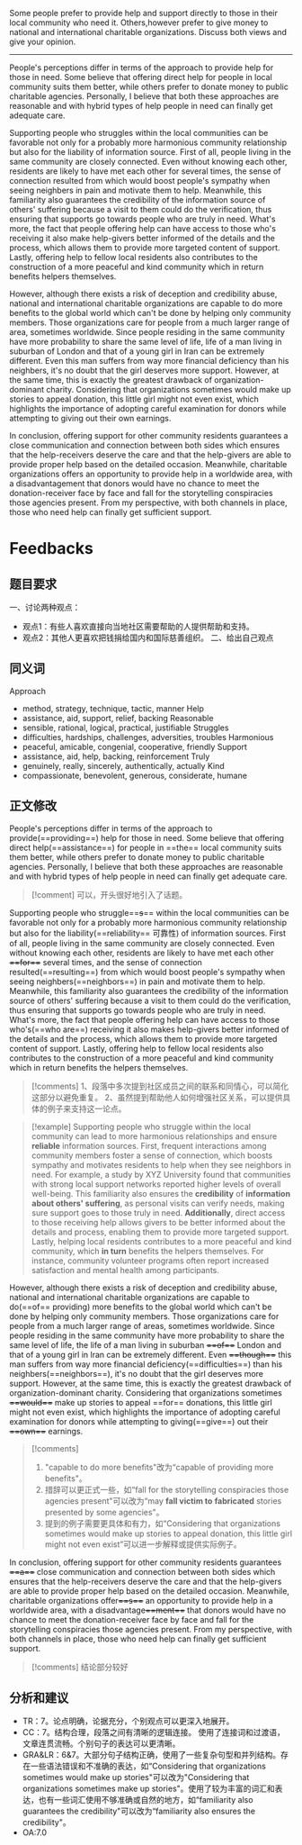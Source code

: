 Some people prefer to provide help and support directly to those in their local community who need it. Others,however prefer to give money to national and international charitable organizations. Discuss both views and give your opinion.

---
People's perceptions differ in terms of the approach to provide help for those in need. Some believe that offering direct help for people in local community suits them better, while others prefer to donate money to public charitable agencies. Personally, I believe that both these approaches are reasonable and with hybrid types of help people in need can finally get adequate care.

Supporting people who struggles within the local communities can be favorable not only for a probably more harmonious community relationship but also for the liability of information source. First of all, people living in the same community are closely connected. Even without knowing each other, residents are likely to have met each other for several times, the sense of connection resulted from which would boost people's sympathy when seeing neighbers in pain and motivate them to help. Meanwhile, this familiarity also guarantees the credibility of the information source of others' suffering because a visit to them could do the verification, thus ensuring that supports go towards people who are truly in need. What's more, the fact that people offering help can have access to those who's receiving it also make help-givers better informed of the details and the process, which allows them to provide more targeted content of support. Lastly, offering help to fellow local residents also contributes to the construction of a more peaceful and kind community which in return benefits helpers themselves.

However, although there exists a risk of deception and credibility abuse, national and international charitable organizations are capable to do more benefits to the global world which can't be done by helping only community members. Those organizations care for people from a much larger range of area, sometimes worldwide. Since people residing in the same community have more probability to share the same level of life, life of a man living in suburban of London and that of a young girl in Iran can be extremely different. Even this man suffers from way more financial deficiency than his neighbers, it's no doubt that the girl deserves more support. However, at the same time, this is exactly the greatest drawback of organization-dominant charity. Considering that organizations sometimes would make up stories to appeal donation, this little girl might not even exist, which highlights the importance of adopting careful examination for donors while attempting to giving out their own earnings.

In conclusion, offering support for other community residents guarantees a close communication and connection between both sides which ensures that the help-receivers deserve the care and that the help-givers are able to provide proper help based on the detailed occasion. Meanwhile, charitable organizations offers an opportunity to provide help in a worldwide area, with a disadvantagement that donors would have no chance to meet the donation-receiver face by face and fall for the storytelling conspiracies those agencies present. From my perspective, with both channels in place, those who need help can finally get sufficient support.

# Feedbacks
## 题目要求
一、讨论两种观点：
- 观点1：有些人喜欢直接向当地社区需要帮助的人提供帮助和支持。
- 观点2：其他人更喜欢把钱捐给国内和国际慈善组织。
二、给出自己观点
## 同义词
Approach
- method, strategy, technique, tactic, manner
Help
- assistance, aid, support, relief, backing
Reasonable
- sensible, rational, logical, practical, justifiable
Struggles
- difficulties, hardships, challenges, adversities, troubles
Harmonious
- peaceful, amicable, congenial, cooperative, friendly
Support
- assistance, aid, help, backing, reinforcement
Truly
- genuinely, really, sincerely, authentically, actually
Kind
- compassionate, benevolent, generous, considerate, humane
## 正文修改
People's perceptions differ in terms of the approach to provide(==providing==) help for those in need. Some believe that offering direct help(==assistance==) for people in ==the== local community suits them better, while others prefer to donate money to public charitable agencies. Personally, I believe that both these approaches are reasonable and with hybrid types of help people in need can finally get adequate care.

> [!comment]
> 可以，开头很好地引入了话题。

Supporting people who struggle==~~s~~== within the local communities can be favorable not only for a probably more harmonious community relationship but also for the liability(==reliability== 可靠性) of information sources. First of all, people living in the same community are closely connected. Even without knowing each other, residents are likely to have met each other ~~==for==~~ several times, and the sense of connection resulted(==resulting==) from which would boost people's sympathy when seeing neighbers(==neighbors==) in pain and motivate them to help. Meanwhile, this familiarity
also guarantees the credibility of the information source of others' suffering because a visit to them could do the verification, thus ensuring that supports go towards people who are truly in need. What's more, the fact that people offering
help can have access to those who's(==who are==) receiving it also makes help-givers better informed of the details and the process, which allows them to provide more targeted content of support. Lastly, offering help to fellow local residents also contributes to the construction of a more peaceful and kind community which in
return benefits the helpers themselves.

> [!comments]
> 1、段落中多次提到社区成员之间的联系和同情心，可以简化这部分以避免重复。
> 2、虽然提到帮助他人如何增强社区关系，可以提供具体的例子来支持这一论点。

> [!example]
> Supporting people who struggle within the local community can lead to more harmonious relationships and ensure **reliable** information sources. First, frequent interactions among community members foster a sense of connection, which boosts sympathy and motivates residents to help when they see neighbors in need. For example, a study by XYZ University found that communities with strong
> local support networks reported higher levels of overall well-being. This familiarity also ensures the **credibility** of **information about others' suffering**, as personal visits can verify needs, making sure support goes to those truly in need. **Additionally**, direct access to those receiving help allows givers to be better informed about the details and process, enabling them to provide more targeted support. Lastly, helping local residents contributes to a more peaceful and kind community, which **in turn** benefits the helpers themselves. For instance, community volunteer programs often report increased satisfaction and mental health among participants. 

However, although there exists a risk of deception and credibility abuse, national and international charitable organizations are capable to do(==of== providing) more benefits to the global world which can't be done by helping only community members. Those organizations care for people from a much larger range of areas, sometimes worldwide. Since people residing in the same community have more probability to share the same level of life, the life of a man living in suburban ~~==of==~~ London and that of a young girl in lran can be extremely different. Even ~~==though==~~ this man suffers from way more financial deficiency(==difficulties==) than his neighbers(==neighbors==), it's no doubt that the girl deserves more support. However, at the same time, this is exactly the greatest drawback of organization-dominant charity. Considering that organizations sometimes ~~==would==~~ make up stories to appeal ==for== donations, this little girl might not even exist, which highlights the importance of adopting careful examination for donors while attempting to giving(==give==) out their ~~==own==~~ earnings.

> [!comments]
> 1. "capable to do more benefits"改为“capable of providing more benefits"。
> 2. 措辞可以更正式一些，如“fall for the storytelling conspiracies those agencies present"可以改为“may **fall victim to** **fabricated** stories presented by some agencies"。
> 3. 提到的例子需要更具体和有力，如“Considering that organizations sometimes would make up stories to appeal donation, this little girl might not even exist”可以进一步解释或提供实际例子。

In conclusion, offering support for other community residents guarantees ~~==a==~~ close communication and connection between both sides which ensures that the help-receivers deserve the care and that the help-givers are able to provide proper help based on the detailed occasion. Meanwhile, charitable organizations offer~~==s==~~ an opportunity to provide help in a worldwide area, with a disadvantage~~==ment==~~ that donors would have no chance to meet the donation-receiver face by face and fall for the storytelling conspiracies those agencies present. From my perspective, with both channels in place, those who need help can finally get sufficient support.


> [!comments] 
> 结论部分较好

## 分析和建议
- TR：7。论点明确，论据充分，个别观点可以更深入地展开。
- CC：7。结构合理，段落之间有清晰的逻辑连接。 使用了连接词和过渡语，文章连贯流畅。个别句子的表达可以更清晰。
- GRA&LR：6&7。大部分句子结构正确，使用了一些复杂句型和并列结构。存在一些语法错误和不准确的表达，如“Considering that organizations sometimes would make up stories"可以改为"Considering that organizations sometimes make up stories"。使用了较为丰富的词汇和表达，也有一些词汇使用不够准确或自然的地方，如“familiarity also guarantees the credibility"可以改为“familiarity also ensures the credibility"。
- OA:7.0
